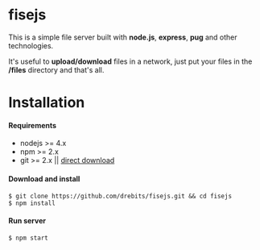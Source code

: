 # fisejs
This is a simple file server built with **node.js**, **express**, **pug** and other technologies.

It's useful to **upload/download** files in a network, just put your files in the **/files** directory and that's all.

# Installation

#### Requirements

* nodejs >= 4.x
* npm >= 2.x
* git >= 2.x || [direct download](https://github.com/drebits/fisejs/archive/master.zip)

#### Download and install

```
$ git clone https://github.com/drebits/fisejs.git && cd fisejs
$ npm install
```

#### Run server

```
$ npm start
```
